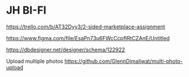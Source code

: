 # JH BI-FI

https://trello.com/b/AT32Dyy3/2-sided-marketplace-assignment

https://www.figma.com/file/EsaPn73u6FWcCcpfIRtCZAnE/Untitled

https://dbdesigner.net/designer/schema/122922

Upload multiple photos
https://github.com/GlennDimaliwat/multi-photo-upload
